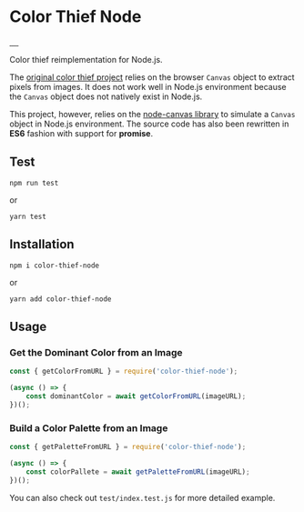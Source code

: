 # Color Thief Node

<a href="https://www.npmjs.com/package/color-thief-node" target="_blank">
  <img src="https://badgen.net/npm/v/color-thief-node" alt="">
</a>

<a href="https://www.npmjs.com/package/color-thief-node" target="_blank">
  <img src="https://badgen.net/npm/dt/color-thief-node" alt="">
</a>

<a href="https://github.com/zicodeng/color-thief-node/stargazers" target="_blank">
  <img src="https://badgen.net/github/stars/zicodeng/color-thief-node" alt="">
</a>

<a href="https://github.com/zicodeng/color-thief-node/network/members" target="_blank">
  <img src="https://badgen.net/github/forks/zicodeng/color-thief-node" alt="">
</a>

<a href="https://github.com/zicodeng/color-thief-node/graphs/contributors" target="_blank">
  <img src="https://badgen.net/github/contributors/zicodeng/color-thief-node" alt="">
</a>

Color thief reimplementation for Node.js.

The [original color thief project](https://github.com/lokesh/color-thief) relies on the browser `Canvas` object to extract pixels from images. It does not work well in Node.js environment because the `Canvas` object does not natively exist in Node.js.

This project, however, relies on the [node-canvas library](https://github.com/Automattic/node-canvas) to simulate a `Canvas` object in Node.js environment. The source code has also been rewritten in **ES6** fashion with support for **promise**.

## Test

`npm run test`

or

`yarn test`

## Installation

`npm i color-thief-node`

or

`yarn add color-thief-node`

## Usage

### Get the Dominant Color from an Image

```js
const { getColorFromURL } = require('color-thief-node');

(async () => {
    const dominantColor = await getColorFromURL(imageURL);
})();
```

### Build a Color Palette from an Image

```js
const { getPaletteFromURL } = require('color-thief-node');

(async () => {
    const colorPallete = await getPaletteFromURL(imageURL);
})();
```

You can also check out `test/index.test.js` for more detailed example.
